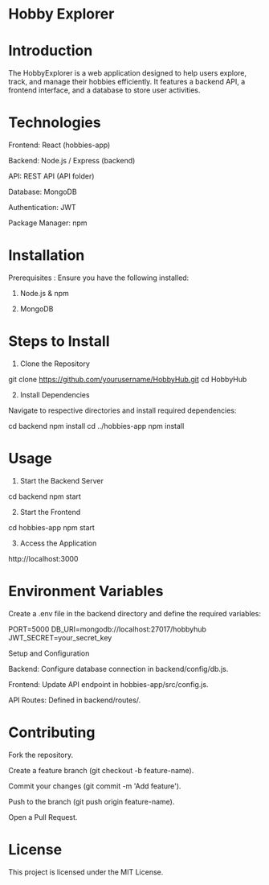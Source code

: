 # Hobby Explorer


# Introduction

The HobbyExplorer is a web application designed to help users explore, track, and manage their hobbies efficiently. It features a backend API, a frontend interface, and a database to store user activities.

# Technologies

Frontend: React (hobbies-app)

Backend: Node.js / Express (backend)

API: REST API (API folder)

Database: MongoDB

Authentication: JWT

Package Manager: npm

# Installation

Prerequisites : Ensure you have the following installed:

1. Node.js & npm

2. MongoDB

# Steps to Install

1. Clone the Repository

git clone https://github.com/yourusername/HobbyHub.git
cd HobbyHub

2. Install Dependencies

Navigate to respective directories and install required dependencies:

cd backend
npm install
cd ../hobbies-app
npm install

# Usage

1. Start the Backend Server

cd backend
npm start

2. Start the Frontend

cd hobbies-app
npm start

3. Access the Application

http://localhost:3000

# Environment Variables

Create a .env file in the backend directory and define the required variables:

PORT=5000
DB_URI=mongodb://localhost:27017/hobbyhub
JWT_SECRET=your_secret_key

Setup and Configuration

Backend: Configure database connection in backend/config/db.js.

Frontend: Update API endpoint in hobbies-app/src/config.js.

API Routes: Defined in backend/routes/.

# Contributing

Fork the repository.

Create a feature branch (git checkout -b feature-name).

Commit your changes (git commit -m 'Add feature').

Push to the branch (git push origin feature-name).

Open a Pull Request.

# License

This project is licensed under the MIT License.

